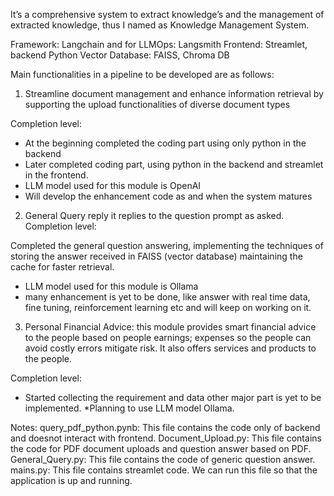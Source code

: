 It’s a comprehensive system to extract knowledge’s and the management of extracted knowledge, thus I named as Knowledge Management System.

Framework: Langchain and for LLMOps:  Langsmith
Frontend: Streamlet, backend Python
Vector Database: FAISS, Chroma DB

Main functionalities in a pipeline to be developed are as follows:
1. Streamline document management and enhance information retrieval by supporting the upload functionalities of diverse document types

Completion level: 
* At the beginning completed the coding part using only python in the backend
* Later completed coding part, using python in the backend and streamlet in the frontend.
* LLM model used for this module is OpenAI
* Will develop the enhancement code as and when the system matures

2. General Query reply it replies to the question prompt as asked.
Completion level:

Completed the general question answering, implementing the techniques of storing the answer received in FAISS (vector database) maintaining the cache for faster retrieval.
* LLM model used for this module is Ollama
* many enhancement is yet to be done, like answer with real time data, fine tuning, reinforcement learning etc and will keep on working on it.

3. Personal Financial Advice: this module provides smart financial advice to the people based on people earnings; expenses so the people can avoid costly errors mitigate risk. It also offers services and products to the people.

Completion level:
* Started collecting the requirement and data other major part is yet to be implemented.
*Planning to use LLM model Ollama.

Notes:
query_pdf_python.pynb: This file contains the code only of backend and doesnot interact with frontend.
Document_Upload.py: This file contains the code for PDF document uploads and question answer based on PDF.
General_Query.py: This file contains the code of generic question answer.
mains.py: This file contains streamlet code. We can run this file so that the application is up and running.






